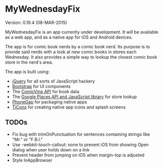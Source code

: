 MyWednesdayFix
==============

Version: 0.19.4 (08-MAR-2015)

MyWednesdayFix is an app currently under development. It will be available as a web app, and as a native app for iOS and Android devices.

The app is for comic book nerds by a comic book nerd. Its purpose is to provide said nerds with a look at new comic books in stores each Wednesday. It also provides a simple way to lookup the closest comic book store in the nerd's area.

The app is built using:

 * [jQuery](http://jquery.com) for all sorts of JavaScript hackery
 * [Bootstrap](http://getbootstrap.com) for UI components
 * The [ComicVine API](http://comicvine.com/api) for book data
 * The [Google Places API and JavaScript library](https://developers.google.com/maps/documentation/javascript/places) for store lookup
 * [PhoneGap](http://phonegap.com) for packaging native apps
 * [TiCons](http://ticons.fokkezb.nl) for creating native app icons and splash screens

TODOs
-----

 * Fix bug with trimOnPunctuation for sentences containing strings like "Mr." or "F.B.I."
 * Use -webkit-touch-callout: none to prevent iOS from showing Open dialog when user holds down on a link
 * Prevent header from jumping on iOS when margin-top is adjusted
 * Style InAppBrowser
